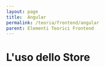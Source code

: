 ```yaml
---
layout: page
title:  Angular
permalink: /teoria/frontend/angular
parent: Elementi Teorici Frontend
---
```


# L'uso dello Store